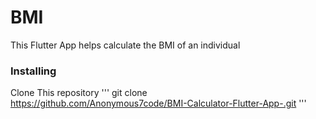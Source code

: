 # BMI

This Flutter App helps calculate the BMI of an individual

### Installing

Clone This repository 
'''
git clone https://github.com/Anonymous7code/BMI-Calculator-Flutter-App-.git
'''